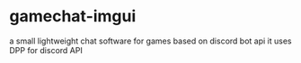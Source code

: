 # gamechat-imgui
a small lightweight chat software for games based on discord bot api
it uses DPP for discord API
